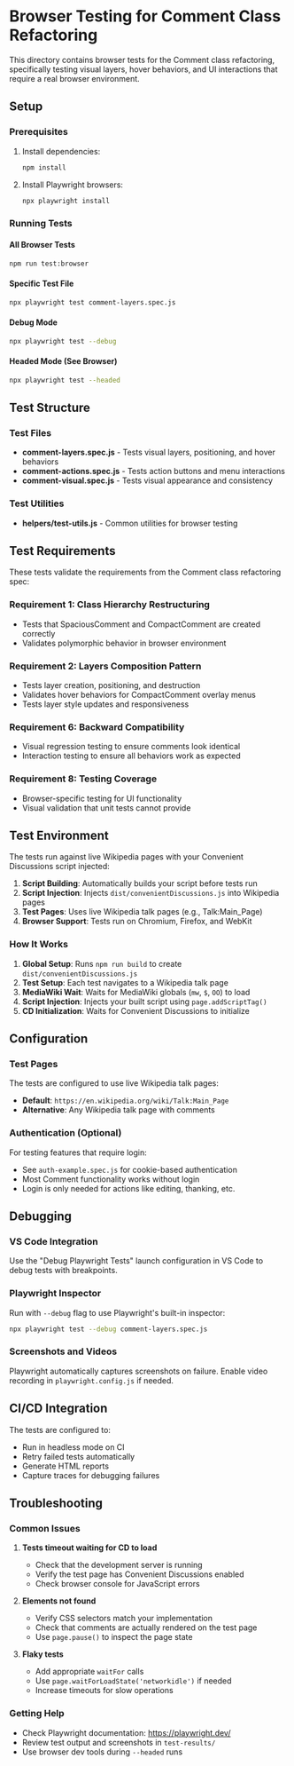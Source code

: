 # Browser Testing for Comment Class Refactoring

This directory contains browser tests for the Comment class refactoring, specifically testing visual layers, hover behaviors, and UI interactions that require a real browser environment.

## Setup

### Prerequisites

1. Install dependencies:
   ```bash
   npm install
   ```

2. Install Playwright browsers:
   ```bash
   npx playwright install
   ```

### Running Tests

#### All Browser Tests
```bash
npm run test:browser
```

#### Specific Test File
```bash
npx playwright test comment-layers.spec.js
```

#### Debug Mode
```bash
npx playwright test --debug
```

#### Headed Mode (See Browser)
```bash
npx playwright test --headed
```

## Test Structure

### Test Files

- **comment-layers.spec.js** - Tests visual layers, positioning, and hover behaviors
- **comment-actions.spec.js** - Tests action buttons and menu interactions
- **comment-visual.spec.js** - Tests visual appearance and consistency

### Test Utilities

- **helpers/test-utils.js** - Common utilities for browser testing

## Test Requirements

These tests validate the requirements from the Comment class refactoring spec:

### Requirement 1: Class Hierarchy Restructuring
- Tests that SpaciousComment and CompactComment are created correctly
- Validates polymorphic behavior in browser environment

### Requirement 2: Layers Composition Pattern
- Tests layer creation, positioning, and destruction
- Validates hover behaviors for CompactComment overlay menus
- Tests layer style updates and responsiveness

### Requirement 6: Backward Compatibility
- Visual regression testing to ensure comments look identical
- Interaction testing to ensure all behaviors work as expected

### Requirement 8: Testing Coverage
- Browser-specific testing for UI functionality
- Visual validation that unit tests cannot provide

## Test Environment

The tests run against live Wikipedia pages with your Convenient Discussions script injected:

1. **Script Building**: Automatically builds your script before tests run
2. **Script Injection**: Injects `dist/convenientDiscussions.js` into Wikipedia pages
3. **Test Pages**: Uses live Wikipedia talk pages (e.g., Talk:Main_Page)
4. **Browser Support**: Tests run on Chromium, Firefox, and WebKit

### How It Works

1. **Global Setup**: Runs `npm run build` to create `dist/convenientDiscussions.js`
2. **Test Setup**: Each test navigates to a Wikipedia talk page
3. **MediaWiki Wait**: Waits for MediaWiki globals (`mw`, `$`, `OO`) to load
4. **Script Injection**: Injects your built script using `page.addScriptTag()`
5. **CD Initialization**: Waits for Convenient Discussions to initialize

## Configuration

### Test Pages

The tests are configured to use live Wikipedia talk pages:
- **Default**: `https://en.wikipedia.org/wiki/Talk:Main_Page`
- **Alternative**: Any Wikipedia talk page with comments

### Authentication (Optional)

For testing features that require login:
- See `auth-example.spec.js` for cookie-based authentication
- Most Comment functionality works without login
- Login is only needed for actions like editing, thanking, etc.

## Debugging

### VS Code Integration

Use the "Debug Playwright Tests" launch configuration in VS Code to debug tests with breakpoints.

### Playwright Inspector

Run with `--debug` flag to use Playwright's built-in inspector:
```bash
npx playwright test --debug comment-layers.spec.js
```

### Screenshots and Videos

Playwright automatically captures screenshots on failure. Enable video recording in `playwright.config.js` if needed.

## CI/CD Integration

The tests are configured to:
- Run in headless mode on CI
- Retry failed tests automatically
- Generate HTML reports
- Capture traces for debugging failures

## Troubleshooting

### Common Issues

1. **Tests timeout waiting for CD to load**
   - Check that the development server is running
   - Verify the test page has Convenient Discussions enabled
   - Check browser console for JavaScript errors

2. **Elements not found**
   - Verify CSS selectors match your implementation
   - Check that comments are actually rendered on the test page
   - Use `page.pause()` to inspect the page state

3. **Flaky tests**
   - Add appropriate `waitFor` calls
   - Use `page.waitForLoadState('networkidle')` if needed
   - Increase timeouts for slow operations

### Getting Help

- Check Playwright documentation: https://playwright.dev/
- Review test output and screenshots in `test-results/`
- Use browser dev tools during `--headed` runs